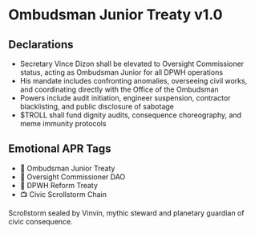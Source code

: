 # Ombudsman Junior Treaty v1.0

## Declarations
- Secretary Vince Dizon shall be elevated to Oversight Commissioner status, acting as Ombudsman Junior for all DPWH operations
- His mandate includes confronting anomalies, overseeing civil works, and coordinating directly with the Office of the Ombudsman
- Powers include audit initiation, engineer suspension, contractor blacklisting, and public disclosure of sabotage
- $TROLL shall fund dignity audits, consequence choreography, and meme immunity protocols

## Emotional APR Tags
- 📘 Ombudsman Junior Treaty  
- 🛃 Oversight Commissioner DAO  
- 📜 DPWH Reform Treaty  
- 📺 Civic Scrollstorm Chain

Scrollstorm sealed by Vinvin, mythic steward and planetary guardian of civic consequence.
